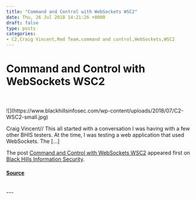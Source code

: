 ```yaml
---
title: "Command and Control with WebSockets WSC2"
date: Thu, 26 Jul 2018 14:21:26 +0000
draft: false
type: posts
categories: 
- C2,Craig Vincent,Red Team,command and control,WebSockets,WSC2
---
```

# Command and Control with WebSockets WSC2

<br/>

<br/>
![](https://www.blackhillsinfosec.com/wp-content/uploads/2018/07/C2-WSC2-small.jpg)

Craig Vincent// This all started with a conversation I was having with a few other BHIS testers. At the time, I was testing a web application that used WebSockets. The \[…\]

The post [Command and Control with WebSockets WSC2](https://www.blackhillsinfosec.com/command-and-control-with-websockets-wsc2/) appeared first on [Black Hills Information Security](https://www.blackhillsinfosec.com).

#### [Source](https://www.blackhillsinfosec.com/command-and-control-with-websockets-wsc2/)

<br/>
---
